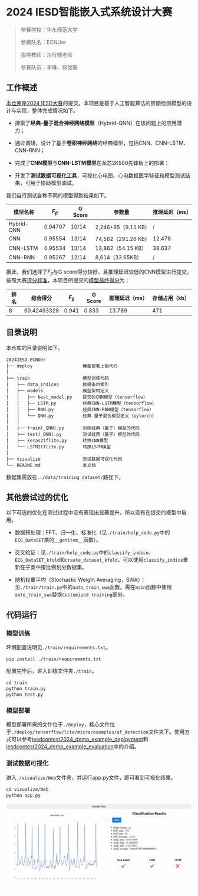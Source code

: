 # 2024 IESD智能嵌入式系统设计大赛

> 参赛学校：华东师范大学
>
> 参赛队名：ECNUer
> 
> 指导教师：沙行勉老师
> 
> 参赛队员：李琳、徐珑珊

## 工作概述

[本仓库](https://github.com/lin772021/IESD-CONTEST-TF)是[2024 IESD大赛](https://iesdcontest.github.io/iesd-2024/index.html)的提交。本项目是基于人工智能算法的房颤检测模型的设计与实现，整体完成情况如下。

- 探索了**经典-量子混合神经网络模型**（Hybrid-QNN）在该问题上的应用潜力；

- 通过调研，设计了基于**卷积神经网络**的经典模型，包括CNN、CNN-LSTM、CNN-RNN；

- 完成了**CNN模型**与**CNN-LSTM模型**在龙芯2K500先锋板上的部署；

- 开发了**测试数据可视化工具**，可视化心电图、心电数据医学特征和模型测试结果，可用于协助模型调试。

我们自行测试各种不同的模型得到结果如下。

| 模型名称   | $F_\beta$   | G Score   | 参数量   | 推理延迟（ms）|
|-------|-------|-------|-------|-------|
| Hybrid-QNN | 0.94707 | 10/14 | 2,246+85（9.11 KB） | / |
| CNN | 0.95554 | 13/14 | 74,562（291.26 KB）| 12.478 |
| CNN-LSTM | 0.95534 | 13/14 | 13,862（54.15 KB）| 38.637 |
| CNN-RNN | 0.95267 | 12/14 | 8,614（33.65KB）| / |

据此，我们选择了$F_\beta$与G score得分较好，且推理延迟较低的CNN模型进行提交。按照大赛[评分标准](https://iesdcontest.github.io/iesd-2024/Problems.html#scoring)，本项目所提交的[模型最终得分](https://iesdcontest.github.io/iesd-2024/Winners.html)为：

| 排名   | 综合得分   | $F_\beta$   | G Score   | 推理延迟（ms）   | 存储占用（kb）   |
|-------|-------|-------|-------|-------|-------|
| 8 | 60.42493328 | 0.941 | 0.833 | 13.789 | 471 |

## 目录说明

本仓库的目录说明如下。

```
2024IESD-ECNUer
├── deploy                   模型部署上板代码
│
├── train                    模型训练代码
│   ├── data_indices         数据条目索引
│   ├── models               模型架构定义
│   │   ├── best_model.py    提交的CNN模型（tensorflow）
│   │   ├── LSTM.py          经典CNN-LSTM模型（tensorflow）
│   │   ├── RNN.py           经典CNN-RNN模型（tensorflow）
│   │   └── QNN.py           经典-量子混合模型定义（pytorch）
│   │
│   ├── train(_QNN).py       训练经典（量子）模型的代码
│   ├── test(_QNN).py        测试经典（量子）模型的代码
│   ├── keras2tflite.py      转换CNN模型
│   └── LSTM2tflite.py       转换LSTM模型
│
├── visualize                测试数据可视化代码
└── README.md                本文档
```

数据集需放在`../data/training_dataset/`路径下。

## 其他尝试过的优化

以下可选的优化在测试过程中没有表现出显著提升，所以没有在提交的模型中启用。

- 数据预处理：FFT、归一化、标准化（见`./train/help_code.py`中的`ECG_DataSET`类的`__getitem__`函数）。

- 交叉验证：见`./train/help_code.py`中的`classify_indice`、`ECG_DataSET_kfold`和`create_dataset_kfold`。可以使用`classify_indice`重新在子类中按比例划分数据集。

- 随机权重平均（Stochastic Weight Averaging，SWA）：见`./train/train.py`中的`auto_train_swa`函数。需在`main`函数中使用`auto_train_swa`替换`Customized training`部分。

## 代码运行

### 模型训练

环境配置说明见`./train/requirements.txt`。

    pip install ./train/requirements.txt

配置完毕后，进入训练文件夹`./train`。

    cd train 
    python train.py
    python test.py

### 模型部署

模型部署所需的文件位于`./deploy`，核心文件位于`./deploy/tensorflow/lite/micro/examples/af_detection`文件夹下。使用方式可以参考[iesdcontest2024_demo_example_deployment](https://github.com/iesdcontest/iesdcontest2024_demo_example_deployment)和[iesdcontest2024_demo_example_evaluation](https://github.com/iesdcontest/iesdcontest2024_demo_example_evaluation)中的介绍。

### 测试数据可视化

进入`./visualize/Web`文件夹，并运行app.py文件，即可看到可视化结果。

```
cd visualize/Web
python app.py
```

![The visualization of testing results](./visualize/visualize.gif "The visualization of testing results")